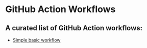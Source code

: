 # GitHub Action Workflows

## A curated list of GitHub Action workflows:

- [Simple basic workflow](https://github.com/ashikkumar23/github-actions-curated/blob/master/.github/workflows/simple-basic-workflow.yml)
